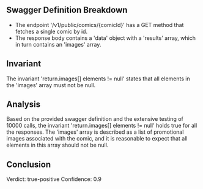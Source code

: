 ## Swagger Definition Breakdown
- The endpoint '/v1/public/comics/{comicId}' has a GET method that fetches a single comic by id.
- The response body contains a 'data' object with a 'results' array, which in turn contains an 'images' array.

## Invariant
The invariant 'return.images[] elements != null' states that all elements in the 'images' array must not be null.

## Analysis
Based on the provided swagger definition and the extensive testing of 10000 calls, the invariant 'return.images[] elements != null' holds true for all the responses. The 'images' array is described as a list of promotional images associated with the comic, and it is reasonable to expect that all elements in this array should not be null.

## Conclusion
Verdict: true-positive
Confidence: 0.9
